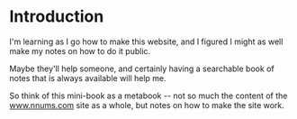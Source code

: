 # Introduction

I'm learning as I go how to make this website, and I figured I might as well make my notes on how to do it public.

Maybe they'll help someone, and certainly having a searchable book of notes that is always available will help me.

So think of this mini-book as a metabook -- not so much the content of the www.nnums.com site as a whole, but notes on how to make the site work.
